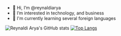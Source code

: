 - 👋 Hi, I’m @reynaldiarya
- 👀 I’m interested in technology, and business
- 🌱 I'm currently learning several foreign languages

![Reynaldi Arya's GitHub stats](https://github-readme-stats.vercel.app/api?username=reynaldiarya&show_icons=true&theme=midnight-purple)
[![Top Langs](https://github-readme-stats.vercel.app/api/top-langs/?username=anuraghazra&layout=compact&theme=midnight-purple)](https://github.com/anuraghazra/github-readme-stats)
